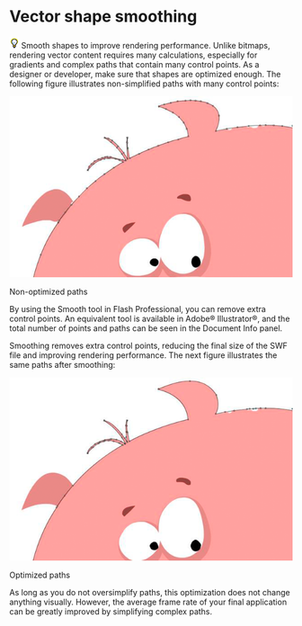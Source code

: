 # Vector shape smoothing

![](../img/tip_help.png) Smooth shapes to improve rendering performance. Unlike
bitmaps, rendering vector content requires many calculations, especially for
gradients and complex paths that contain many control points. As a designer or
developer, make sure that shapes are optimized enough. The following figure
illustrates non-simplified paths with many control points:

![](../img/or_nonoptpath_popup.png)

Non-optimized paths

By using the Smooth tool in Flash Professional, you can remove extra control
points. An equivalent tool is available in Adobe® Illustrator®, and the total
number of points and paths can be seen in the Document Info panel.

Smoothing removes extra control points, reducing the final size of the SWF file
and improving rendering performance. The next figure illustrates the same paths
after smoothing:

![](../img/or_optpath_popup.png)

Optimized paths

As long as you do not oversimplify paths, this optimization does not change
anything visually. However, the average frame rate of your final application can
be greatly improved by simplifying complex paths.
